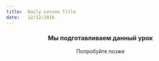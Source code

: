 ```yaml
---
title:  Daily Lesson Title
date:   12/12/2016
---
```


### <center>Мы подготавливаем данный урок</center> 

 <center>Попробуйте позже</center>